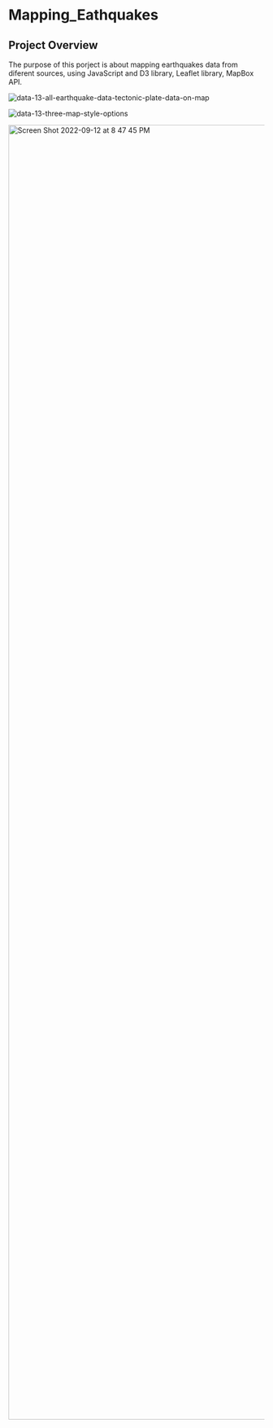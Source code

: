 # Mapping_Eathquakes

## Project Overview

The purpose of this porject is about mapping earthquakes data from diferent sources, using JavaScript and D3 library, Leaflet library, MapBox API.

![data-13-all-earthquake-data-tectonic-plate-data-on-map](https://user-images.githubusercontent.com/105765150/189783884-d0429a54-835d-4b35-9e15-e34e5e94b856.png)

![data-13-three-map-style-options](https://user-images.githubusercontent.com/105765150/189783914-f60b623f-8da7-4caf-aff4-e40ddfc12aee.png)



<img width="2543" alt="Screen Shot 2022-09-12 at 8 47 45 PM" src="https://user-images.githubusercontent.com/105765150/189783790-0e8313fe-448d-40ab-97e4-695394da57cd.png">
